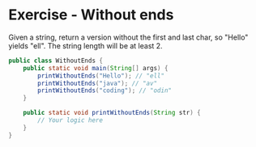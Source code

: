 # Exercise - Without ends


Given a string, return a version without the first and last char, so "Hello" yields "ell". The string length will be at least 2.

```java
public class WithoutEnds {
    public static void main(String[] args) {
        printWithoutEnds("Hello"); // "ell"
        printWithoutEnds("java"); // "av"
        printWithoutEnds("coding"); // "odin"
    }

    public static void printWithoutEnds(String str) {
        // Your logic here
    }
}
```
